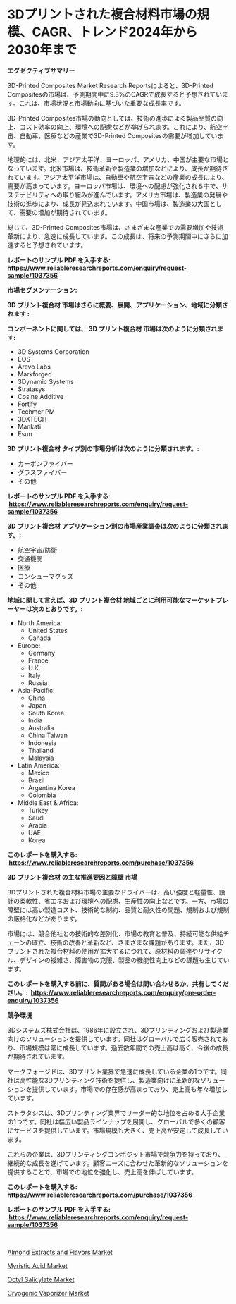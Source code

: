 <p><h1>3Dプリントされた複合材料市場の規模、CAGR、トレンド2024年から2030年まで</h1></p><p><strong>エグゼクティブサマリー</strong></p>
<p><p>3D-Printed Composites Market Research Reportsによると、3D-Printed Compositesの市場は、予測期間中に9.3%のCAGRで成長すると予想されています。これは、市場状況と市場動向に基づいた重要な成長率です。</p><p>3D-Printed Composites市場の動向としては、技術の進歩による製品品質の向上、コスト効率の向上、環境への配慮などが挙げられます。これにより、航空宇宙、自動車、医療などの産業で3D-Printed Compositesの需要が増加しています。</p><p>地理的には、北米、アジア太平洋、ヨーロッパ、アメリカ、中国が主要な市場となっています。北米市場は、技術革新や製造業の増加などにより、成長が期待されています。アジア太平洋市場は、自動車や航空宇宙などの産業の成長により、需要が高まっています。ヨーロッパ市場は、環境への配慮が強化される中で、サステナビリティへの取り組みが進んでいます。アメリカ市場は、製造業の発展や技術の進歩により、成長が見込まれています。中国市場は、製造業の大国として、需要の増加が期待されています。</p><p>総じて、3D-Printed Composites市場は、さまざまな産業での需要増加や技術革新により、急速に成長しています。この成長は、将来の予測期間中にさらに加速すると予想されています。</p></p>
<p><strong>レポートのサンプル PDF を入手する: <a href="https://www.reliableresearchreports.com/enquiry/request-sample/1037356">https://www.reliableresearchreports.com/enquiry/request-sample/1037356</a></strong></p>
<p><strong>市場セグメンテーション:</strong></p>
<p><strong> 3D プリント複合材 市場はさらに概要、展開、アプリケーション、地域に分類されます :</strong></p>
<p><strong>コンポーネントに関しては、 3D プリント複合材 市場は次のように分類されます: &nbsp;</strong></p>
<p><ul><li>3D Systems Corporation</li><li>EOS</li><li>Arevo Labs</li><li>Markforged</li><li>3Dynamic Systems</li><li>Stratasys</li><li>Cosine Additive</li><li>Fortify</li><li>Techmer PM</li><li>3DXTECH</li><li>Mankati</li><li>Esun</li></ul></p>
<p><strong> 3D プリント複合材 タイプ別の市場分析は次のように分類されます。:</strong></p>
<p><ul><li>カーボンファイバー</li><li>グラスファイバー</li><li>その他</li></ul></p>
<p><strong>レポートのサンプル PDF を入手する: &nbsp;<a href="https://www.reliableresearchreports.com/enquiry/request-sample/1037356">https://www.reliableresearchreports.com/enquiry/request-sample/1037356</a></strong></p>
<p><strong> 3D プリント複合材 アプリケーション別の市場産業調査は次のように分類されます。:</strong></p>
<p><ul><li>航空宇宙/防衛</li><li>交通機関</li><li>医療</li><li>コンシューマグッズ</li><li>その他</li></ul></p>
<p><strong>地域に関して言えば、3D プリント複合材 地域ごとに利用可能なマーケットプレーヤーは次のとおりです。:</strong></p>
<p><ul>
    <li>
        North America:
        <ul>
            <li>United States</li>
            <li>Canada</li>
        </ul>
    </li>
    <li>
        Europe:
        <ul>
            <li>Germany</li>
            <li>France</li>
            <li>U.K.</li>
            <li>Italy</li>
            <li>Russia</li>
        </ul>
    </li>
    <li>
        Asia-Pacific:
        <ul>
            <li>China</li>
            <li>Japan</li>
            <li>South Korea</li>
            <li>India</li>
            <li>Australia</li>
            <li>China Taiwan</li>
            <li>Indonesia</li>
            <li>Thailand</li>
            <li>Malaysia</li>
        </ul>
    </li>
    <li>
        Latin America:
        <ul>
            <li>Mexico</li>
            <li>Brazil</li>
            <li>Argentina Korea</li>
            <li>Colombia</li>
        </ul>
    </li>
    <li>
        Middle East & Africa:
        <ul>
            <li>Turkey</li>
            <li>Saudi</li>
            <li>Arabia</li>
            <li>UAE</li>
            <li>Korea</li>
        </ul>
    </li>
    </ul></p>
<p><strong>このレポートを購入する: &nbsp;<a href="https://www.reliableresearchreports.com/purchase/1037356">https://www.reliableresearchreports.com/purchase/1037356</a></strong></p>
<p><strong>3D プリント複合材 の主な推進要因と障壁 市場</strong></p>
<p><p>3Dプリントされた複合材料市場の主要なドライバーは、高い強度と軽量性、設計の柔軟性、省エネおよび環境への配慮、生産性の向上などです。一方、市場の障壁には高い製造コスト、技術的な制約、品質と耐久性の問題、規制および規制の厳格化などがあります。</p><p>市場には、競合他社との技術的な差別化、市場の教育と普及、持続可能な供給チェーンの確立、技術の改善と革新など、さまざまな課題があります。また、3Dプリントされた複合材料の使用が拡大するにつれて、原材料の調達やリサイクル、デザインの複雑さ、障害物の克服、製品の機能性向上などの課題も生じています。</p></p>
<p><strong>このレポートを購入する前に、質問がある場合は問い合わせるか、共有してください。:&nbsp; <a href="https://www.reliableresearchreports.com/enquiry/pre-order-enquiry/1037356">https://www.reliableresearchreports.com/enquiry/pre-order-enquiry/1037356</a></strong></p>
<p><strong>競争環境</strong></p>
<p><p>3Dシステムズ株式会社は、1986年に設立され、3Dプリンティングおよび製造業向けのソリューションを提供しています。同社はグローバルで広く販売されており、市場規模は常に成長しています。過去数年間での売上高は高く、今後の成長が期待されています。</p><p>マークフォージドは、3Dプリント業界で急速に成長している企業の1つです。同社は高性能な3Dプリンティング技術を提供し、製造業向けに革新的なソリューションを提供しています。市場での存在感が高まっており、売上高も年々増加しています。</p><p>ストラタシスは、3Dプリンティング業界でリーダー的な地位を占める大手企業の1つです。同社は幅広い製品ラインナップを展開し、グローバルで多くの顧客にサービスを提供しています。市場規模も大きく、売上高が安定して成長しています。</p><p>これらの企業は、3Dプリンティングコンポジット市場で競争力を持っており、継続的な成長を遂げています。顧客ニーズに合わせた革新的なソリューションを提供することで、市場での地位を強化し、売上高を伸ばしています。</p></p>
<p><strong>このレポートを購入する: &nbsp; <a href="https://www.reliableresearchreports.com/purchase/1037356">https://www.reliableresearchreports.com/purchase/1037356</a></strong></p>
<p><strong>レポートのサンプル PDF を入手する: &nbsp;<a href="https://www.reliableresearchreports.com/enquiry/request-sample/1037356">https://www.reliableresearchreports.com/enquiry/request-sample/1037356</a></strong><strong></strong></p>
<p>&nbsp;</p>
<p><p><a href="https://view.publitas.com/reportprime-1/almond-extracts-and-flavors-market-research-report-forecasted-for-period-from-2023-2030-by-market-type-market-application-and-region/">Almond Extracts and Flavors Market</a></p><p><a href="https://github.com/luckyshygirl/Market-Research-Report-List-3/blob/main/myristic-acid-market.md">Myristic Acid Market</a></p><p><a href="https://github.com/markusgodoy/Market-Research-Report-List-2/blob/main/octyl-salicylate-market.md">Octyl Salicylate Market</a></p><p><a href="https://shimmer-gardenia-37a.notion.site/Cryogenic-Vaporizer-Market-Growth-Market-Trends-COVID-19-Impact-and-Forecasts-for-period-from-202-675d7f63ce1d48c4885d15d580ffdd31">Cryogenic Vaporizer Market</a></p></p>